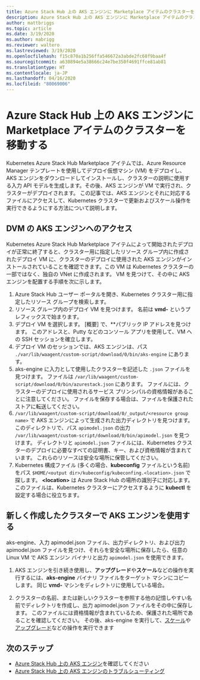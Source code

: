 ```yaml
---
title: Azure Stack Hub 上の AKS エンジンに Marketplace アイテムのクラスターを移動する
description: Azure Stack Hub 上の AKS エンジンに Marketplace アイテムのクラスターを移動する方法について説明します。
author: mattbriggs
ms.topic: article
ms.date: 3/19/2020
ms.author: mabrigg
ms.reviewer: waltero
ms.lastreviewed: 3/19/2020
ms.openlocfilehash: f15c870a1b256ffa546672a3abde2fc68f9baa4f
ms.sourcegitcommit: a630894e5a38666c24e7be350f4691ffce81ab81
ms.translationtype: HT
ms.contentlocale: ja-JP
ms.lasthandoff: 04/16/2020
ms.locfileid: "80069006"
---
```

# <a name="move-your-marketplace-item-cluster-to-the-aks-engine-on-azure-stack-hub"></a>Azure Stack Hub 上の AKS エンジンに Marketplace アイテムのクラスターを移動する

Kubernetes Azure Stack Hub Marketplace アイテムでは、Azure Resource Manager テンプレートを使用してデプロイ仮想マシン (VM) をデプロイし、AKS エンジンをダウンロードしてインストールし、クラスターの説明に使用する入力 API モデルを生成します。その後、AKS エンジンが VM で実行され、クラスターがデプロイされます。 この記事では、AKS エンジンとそれに対応するファイルにアクセスして、Kubernetes クラスターで更新およびスケール操作を実行できるようにする方法について説明します。

## <a name="access-aks-engine-in-the-dvm"></a>DVM の AKS エンジンへのアクセス

Kubernetes Azure Stack Hub Marketplace アイテムによって開始されたデプロイが正常に終了すると、クラスター用に指定したリソース グループ内に作成されたデプロイ VM に、クラスターのデプロイに使用された AKS エンジンがインストールされていることを確認できます。この VM は Kubernetes クラスターの一部ではなく、独自の VNet に作成されます。 VM を見つけて、その中に AKS エンジンを配置する手順を次に示します。

1.  Azure Stack Hub ユーザー ポータルを開き、Kubernetes クラスター用に指定したリソース グループを検索します。
2.  リソース グループ内のデプロイ VM を見つけます。 名前は **vmd-** というプレフィックスで始まります。
3.  デプロイ VM を選択します。 [概要] で、**パブリック IP アドレスを見つけます。 このアドレスと、Putty などのコンソール アプリを使用して、VM への SSH セッションを確立します。
4.  デプロイ VM のセッションでは、AKS エンジンは、パス `./var/lib/waagent/custom-script/download/0/bin/aks-engine` にあります。
5.  aks-engine に入力として使用したクラスターを記述した `.json` ファイルを見つけます。 ファイルは `/var/lib/waagent/custom-script/download/0/bin/azurestack.json` にあります。 ファイルには、クラスターのデプロイに使用されるサービス プリンシパルの資格情報があることに注意してください。 ファイルを保存する場合は、ファイルを保護されたストアに転送してください。
6.  `/var/lib/waagent/custom-script/download/0/_output/<resource group name>` で AKS エンジンによって生成された出力ディレクトリを見つけます。 このディレクトリで、パス `apimodel.json` の出力 `/var/lib/waagent/custom-script/download/0/bin/apimodel.json` を見つけます。 ディレクトリと `apimodel.json` ファイルには、Kubernetes クラスターのデプロイに必要なすべての証明書、キー、および資格情報が含まれています。 これらのリソースは安全な場所に保管してください。
7.  Kubernetes 構成ファイル (多くの場合、**kubeconfig** ファイルという名前) をパス `$HOME/<output dir>/kubeconfig/kubeconfing.<location>.json` で探します。 **\<location>** は Azure Stack Hub の場所の識別子に対応します。 このファイルは、Kubernetes クラスターにアクセスするように **kubectl** を設定する場合に役立ちます。

## <a name="use-the-aks-engine-with-your-newly-created-cluster"></a>新しく作成したクラスターで AKS エンジンを使用する

aks-engine、入力 apimodel.json ファイル、出力ディレクトリ、および出力 apimodel.json ファイルを見つけ、それらを安全な場所に保存したら、任意の Linux VM で AKS エンジン バイナリと出力 `apimodel.json` を使用できます。

1.  AKS エンジンを引き続き使用し、**アップグレード**や**スケール**などの操作を実行するには、**aks-engine** バイナリ ファイルをターゲット マシンにコピーします。 同じ **vmd-** マシンをディレクトリに使用している場合。

2.  クラスターの名前、または新しいクラスターを参照する他の記憶しやすい名前でディレクトリを作成し、出力 apimodel.json ファイルをその中に保存します。 このファイルには資格情報が含まれているため、保護された場所であることを確認してください。 その後、aks-engine を実行して、[スケール](azure-stack-kubernetes-aks-engine-scale.md)や[アップグレード](azure-stack-kubernetes-aks-engine-upgrade.md)などの操作を実行できます

## <a name="next-steps"></a>次のステップ

- [Azure Stack Hub 上の AKS エンジン](azure-stack-kubernetes-aks-engine-overview.md)を確認してください  
- [Azure Stack Hub 上の AKS エンジンのトラブルシューティング](azure-stack-kubernetes-aks-engine-troubleshoot.md)  

